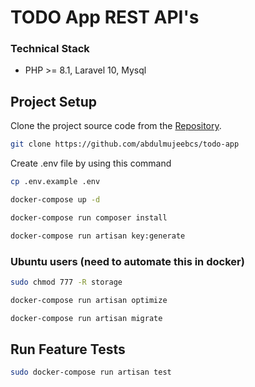 # TODO App REST API's

### Technical Stack
- PHP >= 8.1, Laravel 10, Mysql

## Project Setup
Clone the project source code from the [Repository](https://github.com/abdulmujeebcs/todo-app).
```bash
git clone https://github.com/abdulmujeebcs/todo-app
```

Create .env file by using this command

```bash
cp .env.example .env
```

```bash
docker-compose up -d
```


```bash
docker-compose run composer install
```

```bash
docker-compose run artisan key:generate
```

### Ubuntu users (need to automate this in docker)
```bash
sudo chmod 777 -R storage
```

```bash
docker-compose run artisan optimize
```


```bash
docker-compose run artisan migrate
```

## Run Feature Tests
```bash
sudo docker-compose run artisan test
```

